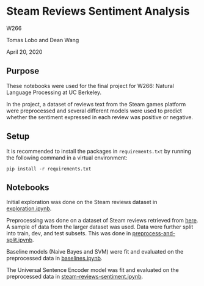 # Steam Reviews Sentiment Analysis
W266

Tomas Lobo and Dean Wang

April 20, 2020

## Purpose
These notebooks were used for the final project for W266: Natural Language
Processing at UC Berkeley.

In the project, a dataset of reviews text from the Steam games platform were
preprocessed and several different models were used to predict whether the
sentiment expressed in each review was positive or negative.

## Setup
It is recommended to install the packages in `requirements.txt` by running
the following command in a virtual environment:

```
pip install -r requirements.txt
```

## Notebooks
Initial exploration was done on the Steam reviews dataset in
[exploration.ipynb](https://github.com/deanhuiwang/steam-reviews-sentiment/blob/master/exploration.ipynb).

Preprocessing was done on a dataset of Steam reviews retrieved from
[here](https://zenodo.org/record/1000885#.XmJPM5NKhPM). A sample of data from
the larger dataset was used. Data were further split into train, dev, and test
subsets. This was done in
[preprocess-and-split.ipynb](https://github.com/deanhuiwang/steam-reviews-sentiment/blob/master/preprocess-and-split.ipynb).

Baseline models (Naive Bayes and SVM) were fit and evaluated on the preprocessed
data in
[baselines.ipynb](https://github.com/deanhuiwang/steam-reviews-sentiment/blob/master/baselines.ipynb).

The Universal Sentence Encoder model was fit and evaluated on the preprocessed
data in
[steam-reviews-sentiment.ipynb](https://github.com/deanhuiwang/steam-reviews-sentiment/blob/master/steam-reviews-sentiment.ipynb).
